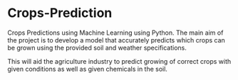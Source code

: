 # Crops-Prediction
Crops Predictions using Machine Learning using Python.
The main aim of the project is to develop a model that accurately predicts which crops can be grown using the provided soil and weather specifications.

This will aid the agriculture industry to predict growing of correct crops with given conditions as well as given chemicals in the soil.
